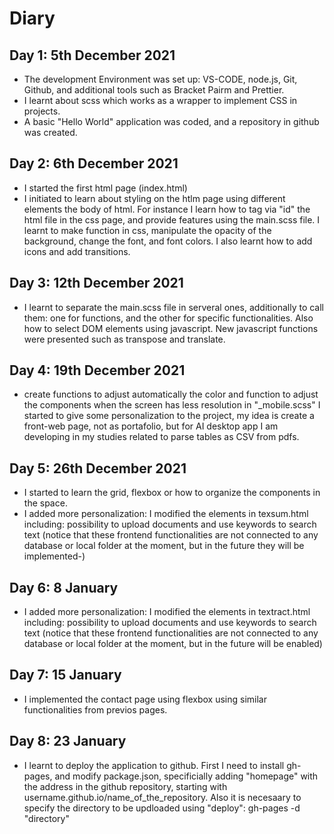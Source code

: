 # Diary

## Day 1: 5th December 2021

- The development Environment was set up: VS-CODE, node.js, Git, Github, and additional tools such as Bracket Pairm and Prettier.
- I learnt about scss which works as a wrapper to implement CSS in projects.
- A basic "Hello World" application was coded, and a repository in github was created.

## Day 2: 6th December 2021

- I started the first html page (index.html)
- I initiated to learn about styling on the htlm page using different elements the body of html. For instance I learn how to tag via "id" the html file in the css page, and provide features using the main.scss file. I learnt to make function in css, manipulate the opacity of the background, change the font, and font colors. I also learnt how to add icons and add transitions.

## Day 3: 12th December 2021

- I learnt to separate the main.scss file in serveral ones, additionally to call them: one for functions, and the other for specific functionalities. Also how to select DOM elements using javascript.
  New javascript functions were presented such as transpose and translate.

## Day 4: 19th December 2021

- create functions to adjust automatically the color
  and function to adjust the components when the screen has less resolution in "\_mobile.scss"
  I started to give some personalization to the project, my idea is create a front-web page, not as portafolio, but for AI
  desktop app I am developing in my studies related to parse tables as CSV from pdfs.

## Day 5: 26th December 2021

- I started to learn the grid, flexbox or how to organize the components in the space.
- I added more personalization: I modified the elements in texsum.html including:
  possibility to upload documents and use keywords to search text (notice that these frontend functionalities
  are not connected to any database or local folder at the moment, but in the future they will be implemented-)

## Day 6: 8 January

- I added more personalization: I modified the elements in textract.html including:
  possibility to upload documents and use keywords to search text (notice that these frontend functionalities
  are not connected to any database or local folder at the moment, but in the future will be enabled)

## Day 7: 15 January

- I implemented the contact page using flexbox using similar functionalities from previos pages.

## Day 8: 23 January

- I learnt to deploy the application to github. First I need to install gh-pages, and modify package.json,
  specificially adding "homepage" with the address in the github repository, starting with username.github.io/name_of_the_repository.
  Also it is necesaary to specify the directory to be updloaded using "deploy": gh-pages -d "directory"
